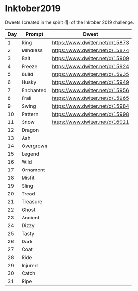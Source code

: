 # Inktober2019

[Dweets](https://www.dwitter.net/) I created in the spirit (👻) of the [Inktober](https://inktober.com/) 2019 challenge.

| Day | Prompt | Dweet |
| --- | ------ | ----- |
| 1   | Ring   | https://www.dwitter.net/d/15873 |
| 2   | Mindless | https://www.dwitter.net/d/15874 |
| 3 | Bait | https://www.dwitter.net/d/15909 |
| 4 | Freeze | https://www.dwitter.net/d/15924 |
| 5 | Build | https://www.dwitter.net/d/15935 |
| 6 | Husky | https://www.dwitter.net/d/15949 |
| 7 | Enchanted | https://www.dwitter.net/d/15956 |
| 8 | Frail | https://www.dwitter.net/d/15965 |
| 9 | Swing | https://www.dwitter.net/d/15984 |
| 10 | Pattern | https://www.dwitter.net/d/15998 |
| 11 | Snow | https://www.dwitter.net/d/16021 |
| 12 | Dragon | | 
| 13 | Ash | |
| 14 | Overgrown | |
| 15 | Legend | |
| 16 | Wild | |
| 17 | Ornament | |
| 18 | Misfit | |
| 19 | Sling | |
| 20 | Tread | |
| 21 | Treasure | |
| 22 | Ghost | |
| 23 | Ancient | |
| 24 | Dizzy | | 
| 25 | Tasty | |
| 26 | Dark | |
| 27 | Coat | |
| 28 | Ride | |
| 29 | Injured | |
| 30 | Catch | |
| 31 | Ripe | |
